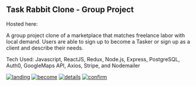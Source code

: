 ## Task Rabbit Clone - Group Project

Hosted here: <a href="https://rabbit-clone.fun/" alt="https://rabbit-clone.fun"></a>

A group project clone of a marketplace that matches freelance
labor with local demand. Users are able to sign up to become a
Tasker or sign up as a client and describe their needs.

Tech Used: Javascript, ReactJS, Redux, Node.js, Express,
PostgreSQL, Auth0, GoogleMaps API, Axios, Stripe, and Nodemailer

<a href="https://i.imgur.com/AJX59Ra.png" alt="profile"><img src="https://i.imgur.com/AJX59Ra.png" alt="landing" /></a>
<a href="https://i.imgur.com/YncGU7e.png" alt="profile"><img src="https://i.imgur.com/YncGU7e.png" alt="become" /></a>
<a href="https://i.imgur.com/m9SOK3C.png" alt="profile"><img src="https://i.imgur.com/m9SOK3C.png" alt="details" /></a>
<a href="https://i.imgur.com/VRMJDPW.png" alt="profile"><img src="https://i.imgur.com/VRMJDPW.png" alt="confirm" /></a>
